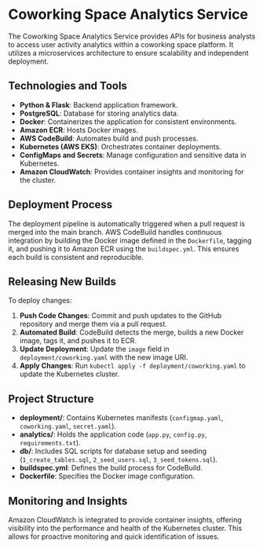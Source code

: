 # Coworking Space Analytics Service

The Coworking Space Analytics Service provides APIs for business analysts to access user activity analytics within a coworking space platform. It utilizes a microservices architecture to ensure scalability and independent deployment.

## Technologies and Tools

- **Python & Flask**: Backend application framework.
- **PostgreSQL**: Database for storing analytics data.
- **Docker**: Containerizes the application for consistent environments.
- **Amazon ECR**: Hosts Docker images.
- **AWS CodeBuild**: Automates build and push processes.
- **Kubernetes (AWS EKS)**: Orchestrates container deployments.
- **ConfigMaps and Secrets**: Manage configuration and sensitive data in Kubernetes.
- **Amazon CloudWatch**: Provides container insights and monitoring for the cluster.

## Deployment Process

The deployment pipeline is automatically triggered when a pull request is merged into the main branch. AWS CodeBuild handles continuous integration by building the Docker image defined in the `Dockerfile`, tagging it, and pushing it to Amazon ECR using the `buildspec.yml`. This ensures each build is consistent and reproducible.

## Releasing New Builds

To deploy changes:
1. **Push Code Changes**: Commit and push updates to the GitHub repository and merge them via a pull request.
2. **Automated Build**: CodeBuild detects the merge, builds a new Docker image, tags it, and pushes it to ECR.
3. **Update Deployment**: Update the `image` field in `deployment/coworking.yaml` with the new image URI.
4. **Apply Changes**: Run `kubectl apply -f deployment/coworking.yaml` to update the Kubernetes cluster.

## Project Structure

- **deployment/**: Contains Kubernetes manifests (`configmap.yaml`, `coworking.yaml`, `secret.yaml`).
- **analytics/**: Holds the application code (`app.py`, `config.py`, `requirements.txt`).
- **db/**: Includes SQL scripts for database setup and seeding (`1_create_tables.sql`, `2_seed_users.sql`, `3_seed_tokens.sql`).
- **buildspec.yml**: Defines the build process for CodeBuild.
- **Dockerfile**: Specifies the Docker image configuration.

## Monitoring and Insights

Amazon CloudWatch is integrated to provide container insights, offering visibility into the performance and health of the Kubernetes cluster. This allows for proactive monitoring and quick identification of issues.

